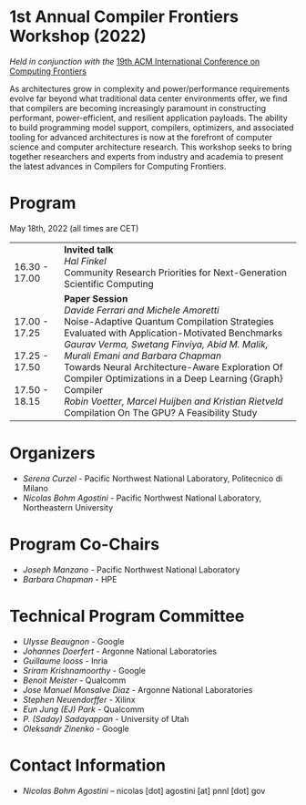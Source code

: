 # 1st Annual Compiler Frontiers Workshop (2022)

*Held in conjunction with the* [19th ACM International Conference on Computing Frontiers](https://www.computingfrontiers.org/2022/)

As architectures grow in complexity and power/performance requirements evolve
far beyond what traditional data center environments offer, we find that
compilers are becoming increasingly paramount in constructing performant,
power-efficient, and resilient application payloads. The ability to build
programming model support, compilers, optimizers, and associated tooling for
advanced architectures is now at the forefront of computer science and computer
architecture research. This workshop seeks to bring together researchers and
experts from industry and academia to present the latest advances in Compilers
for Computing Frontiers.

# Program

May 18th, 2022 (all times are CET)

<table>
    <tr>
        <td align="left"><br/> 16.30 - 17.00</td>
        <td align="left"><b>Invited talk</b> <br/> <i>Hal Finkel</i> <br/> Community Research Priorities for Next-Generation Scientific Computing</td>
    </tr>
    <tr>
        <td align="left"><br/> 17.00 - 17.25 <br/><br/> 17.25 - 17.50 <br/><br/> 17.50 - 18.15</td>
        <td align="left"><b>Paper Session</b> <br/>  <i>Davide Ferrari and Michele Amoretti</i> <br/> Noise-Adaptive Quantum Compilation Strategies Evaluated with Application-Motivated Benchmarks <br/> <i>Gaurav Verma, Swetang Finviya, Abid M. Malik, Murali Emani and Barbara Chapman</i> <br/> Towards Neural Architecture-Aware Exploration Of Compiler Optimizations in a Deep Learning {Graph} Compiler <br/> <i>Robin Voetter, Marcel Huijben and Kristian Rietveld</i> <br/> Compilation On The GPU? A Feasibility Study</td>
    </tr>
</table>


# Organizers

*	*Serena Curzel* - Pacific Northwest National Laboratory, Politecnico di Milano
*	*Nicolas Bohm Agostini* - Pacific Northwest National Laboratory, Northeastern University


# Program Co-Chairs

*	*Joseph Manzano* - Pacific Northwest National Laboratory
*	*Barbara Chapman* - HPE

# Technical Program Committee

*   *Ulysse Beaugnon* - Google
*   *Johannes Doerfert* - Argonne National Laboratories
*   *Guillaume Iooss* - Inria
*   *Sriram Krishnamoorthy* - Google
*   *Benoit Meister* - Qualcomm
*   *Jose Manuel Monsalve Diaz* - Argonne National Laboratories
*   *Stephen Neuendorffer* - Xilinx
*   *Eun Jung (EJ) Park* - Qualcomm
*   *P. (Saday) Sadayappan* - University of Utah
*   *Oleksandr Zinenko* - Google

# Contact Information

*	*Nicolas Bohm Agostini* – nicolas [dot] agostini [at] pnnl [dot] gov
